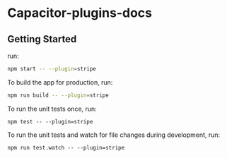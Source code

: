 # Capacitor-plugins-docs

## Getting Started

run:

```bash
npm start -- --plugin=stripe
```

To build the app for production, run:

```bash
npm run build -- --plugin=stripe
```

To run the unit tests once, run:

```
npm test -- --plugin=stripe
```

To run the unit tests and watch for file changes during development, run:

```
npm run test.watch -- --plugin=stripe
```

